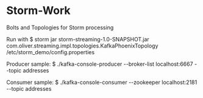 # Storm-Work
Bolts and Topologies for Storm processing

Run with
$ storm jar storm-streaming-1.0-SNAPSHOT.jar com.oliver.streaming.impl.topologies.KafkaPhoenixTopology /etc/storm_demo/config.properties

Producer sample:
$ ./kafka-console-producer --broker-list localhost:6667 --topic addresses

Consumer sample:
$ ./kafka-console-consumer --zookeeper localhost:2181 --topic addresses
